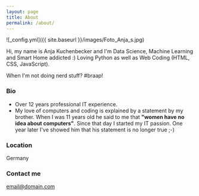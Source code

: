 ```yaml
---
layout: page
title: About
permalink: /about/
---
```


![_config.yml]({{ site.baseurl }}/images/Foto_Anja_s.jpg)

Hi, my name is Anja Kuchenbecker and I'm Data Science, Machine Learning and Smart Home addicted :) 
Loving Python as well as Web Coding (HTML, CSS, JavaScript). 

When I'm not doing nerd stuff? #braap!

### Bio
- Over 12 years professional IT experience. 
- My love of computers and coding is explained by a statement by my brother. When I was 11 years old he said to me that **"women have no idea about computers"**. Since that day I started my IT passion. One year later I've showed him that his statement is no longer true ;-)

### Location
Germany

### Contact me

[email@domain.com](mailto:email@domain.com)
